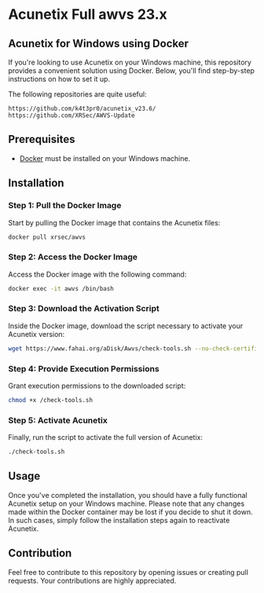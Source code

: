 # Acunetix Full awvs 23.x

## Acunetix for Windows using Docker

If you're looking to use Acunetix on your Windows machine, this repository provides a convenient solution using Docker. Below, you'll find step-by-step instructions on how to set it up.

The following repositories are quite useful: 

```
https://github.com/k4t3pr0/acunetix_v23.6/
https://github.com/XRSec/AWVS-Update 
```

## Prerequisites

- [Docker](https://www.docker.com/) must be installed on your Windows machine.

## Installation

### Step 1: Pull the Docker Image

Start by pulling the Docker image that contains the Acunetix files:

```bash
docker pull xrsec/awvs
```

### Step 2: Access the Docker Image

Access the Docker image with the following command:

```bash
docker exec -it awvs /bin/bash
```

### Step 3: Download the Activation Script

Inside the Docker image, download the script necessary to activate your Acunetix version:

```bash
wget https://www.fahai.org/aDisk/Awvs/check-tools.sh --no-check-certificate
```

### Step 4: Provide Execution Permissions

Grant execution permissions to the downloaded script:

```bash
chmod +x /check-tools.sh
```

### Step 5: Activate Acunetix

Finally, run the script to activate the full version of Acunetix:

```bash
./check-tools.sh
```

## Usage

Once you've completed the installation, you should have a fully functional Acunetix setup on your Windows machine. Please note that any changes made within the Docker container may be lost if you decide to shut it down. In such cases, simply follow the installation steps again to reactivate Acunetix.

## Contribution

Feel free to contribute to this repository by opening issues or creating pull requests. Your contributions are highly appreciated.

